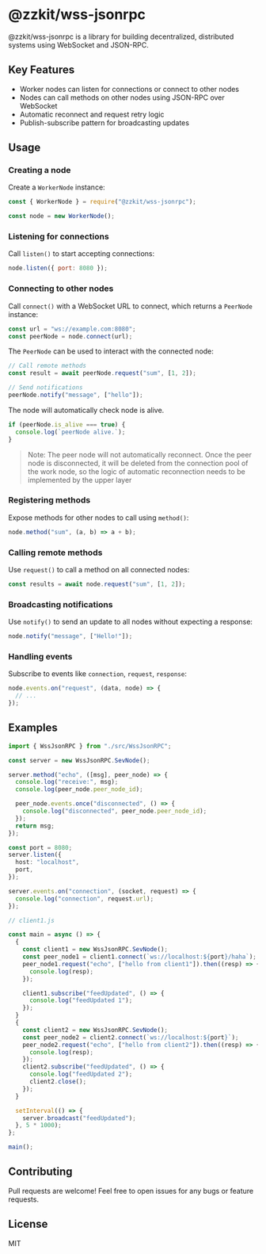 # @zzkit/wss-jsonrpc

@zzkit/wss-jsonrpc is a library for building decentralized, distributed systems using WebSocket and JSON-RPC.

## Key Features

- Worker nodes can listen for connections or connect to other nodes
- Nodes can call methods on other nodes using JSON-RPC over WebSocket
- Automatic reconnect and request retry logic
- Publish-subscribe pattern for broadcasting updates

## Usage

### Creating a node

Create a `WorkerNode` instance:

```js
const { WorkerNode } = require("@zzkit/wss-jsonrpc");

const node = new WorkerNode();
```

### Listening for connections

Call `listen()` to start accepting connections:

```js
node.listen({ port: 8080 });
```

### Connecting to other nodes

Call `connect()` with a WebSocket URL to connect, which returns a `PeerNode` instance:

```js
const url = "ws://example.com:8080";
const peerNode = node.connect(url);
```

The `PeerNode` can be used to interact with the connected node:

```js
// Call remote methods
const result = await peerNode.request("sum", [1, 2]);

// Send notifications
peerNode.notify("message", ["hello"]);
```

The node will automatically check node is alive.

```ts
if (peerNode.is_alive === true) {
  console.log(`peerNode alive.`);
}
```

> Note: The peer node will not automatically reconnect. Once the peer node is disconnected, it will be deleted from the connection pool of the work node, so the logic of automatic reconnection needs to be implemented by the upper layer

### Registering methods

Expose methods for other nodes to call using `method()`:

```js
node.method("sum", (a, b) => a + b);
```

### Calling remote methods

Use `request()` to call a method on all connected nodes:

```js
const results = await node.request("sum", [1, 2]);
```

### Broadcasting notifications

Use `notify()` to send an update to all nodes without expecting a response:

```js
node.notify("message", ["Hello!"]);
```

### Handling events

Subscribe to events like `connection`, `request`, `response`:

```js
node.events.on("request", (data, node) => {
  // ...
});
```

## Examples

```ts
import { WssJsonRPC } from "./src/WssJsonRPC";

const server = new WssJsonRPC.SevNode();

server.method("echo", ([msg], peer_node) => {
  console.log("receive:", msg);
  console.log(peer_node.peer_node_id);

  peer_node.events.once("disconnected", () => {
    console.log("disconnected", peer_node.peer_node_id);
  });
  return msg;
});

const port = 8080;
server.listen({
  host: "localhost",
  port,
});

server.events.on("connection", (socket, request) => {
  console.log("connection", request.url);
});

// client1.js

const main = async () => {
  {
    const client1 = new WssJsonRPC.SevNode();
    const peer_node1 = client1.connect(`ws://localhost:${port}/haha`);
    peer_node1.request("echo", ["hello from client1"]).then((resp) => {
      console.log(resp);
    });

    client1.subscribe("feedUpdated", () => {
      console.log("feedUpdated 1");
    });
  }
  {
    const client2 = new WssJsonRPC.SevNode();
    const peer_node2 = client2.connect(`ws://localhost:${port}`);
    peer_node2.request("echo", ["hello from client2"]).then((resp) => {
      console.log(resp);
    });
    client2.subscribe("feedUpdated", () => {
      console.log("feedUpdated 2");
      client2.close();
    });
  }

  setInterval(() => {
    server.broadcast("feedUpdated");
  }, 5 * 1000);
};

main();
```

## Contributing

Pull requests are welcome! Feel free to open issues for any bugs or feature requests.

## License

MIT
